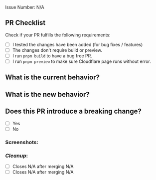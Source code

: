 Issue Number: N/A

## PR Checklist

Check if your PR fulfills the following requirements:

-   [ ] I tested the changes have been added (for bug fixes / features)
-   [ ] The changes don't require build or preview.
-   [ ] I run `pnpm build` to have a bug free PR.
-   [ ] I run `pnpm preview` to make sure Cloudflare page runs without error.

## What is the current behavior?

<!-- Describe the current behavior that you are modifying, or link to a relevant issue. -->

## What is the new behavior?

## Does this PR introduce a breaking change?

<!-- In case this PR contains a breaking change, describe the impact and migration path below. (i.e mention the team members by the appropriate changes) -->

-   [ ] Yes
-   [ ] No

### Screenshots:

### _Cleanup_:

-   [ ] Closes N/A after merging N/A
-   [ ] Closes N/A after merging N/A
